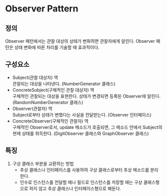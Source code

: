 # Observer Pattern
## 정의
Observer 패턴에서는 관찰 대상의 상태가 변화하면 관찰자에게 알린다.
Observer 패턴은 상태 변화에 따른 처리를 기술할 때 효과적이다.

## 구성요소
- Subject(관찰 대상자) 역<br>
관찰되는 대상을 나타낸다. (NumberGenerator 클래스)
- ConcreteSubject(구체적인 관찰 대상자) 역<br>
구체적인 관찰되는 대상을 표현한다. 상태가 변경되면 등록된 Observer에 알린다. (RandomNumberGenerator 클래스)
- Observer(관찰자) 역<br>
Subject로부터 상태가 변했다는 사실을 전달받는다. (Observer 인터페이스)
- ConcreteObserver(구체적인 관찰자) 역<br>
구체적인 Observer로서, update 메소드가 호출되면, 그 메소드 안에서 Subject의 현재 상태를 취득한다. (DigitObserver 클래스와 GraphObserver 클래스)

## 특징
1. 구상 클래스 부분을 교환하는 방법
    - 추상 클래스나 인터페이스를 사용하여 구상 클래스로부터 추상 메소드를 분리한다.
    - 인수로 인스턴스를 전달할 때나 필드로 인스턴스를 저장할 때는 구상 클래스형으로 하지 않고 추상 클래스나 인터페이스형으로 해둔다.